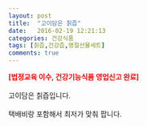 ```yaml
---
layout: post
title:  "고이담은 칡즙"
date:   2016-02-19 12:21:13
categories: 건강식품
tags: [칡즙,건강즙,명절선물세트]
comments: true
---
```


<strong><span style="color: rgb(255, 0, 0);">[법정교육 이수, 건강기능식품 영업신고 완료]</span></strong>
<br><br>
고이담은 칡즙입니다.
<br><br>
택배비랑 포함해서 최저가 맞춰 팝니다.
<br>
<br>
<img class="image" src="https://2.bp.blogspot.com/-nR3WpPU-sLY/W-nCMBl-zXI/AAAAAAAAAwU/fX3QpL_kiPsNS0rrPTnTA4OF5DK1J3cpQCLcBGAs/s320/4363684686.jpg" alt=""/>
<br>
<br>
<img class="image" src="http://www.nbbang.co.kr/data/webedit/20180402174806_fmljsbtg.jpg" alt=""/>
